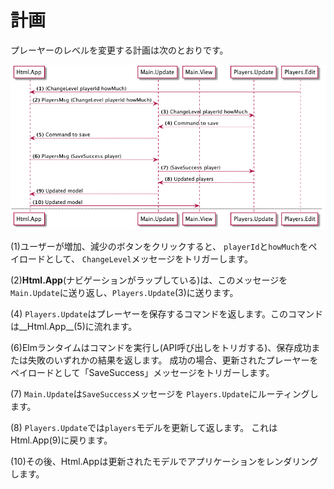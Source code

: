# 計画

プレーヤーのレベルを変更する計画は次のとおりです。

![Flow](01-plan.png)

(1)ユーザーが増加、減少のボタンをクリックすると、 `playerId`と`howMuch`をペイロードとして、 `ChangeLevel`メッセージをトリガーします。

(2)__Html.App__(ナビゲーションがラップしている)は、このメッセージを `Main.Update`に送り返し、`Players.Update`(3)に送ります。

(4) `Players.Update`はプレーヤーを保存するコマンドを返します。このコマンドは__Html.App__(5)に流れます。

(6)Elmランタイムはコマンドを実行し(API呼び出しをトリガする)、保存成功または失敗のいずれかの結果を返します。 成功の場合、更新されたプレーヤーをペイロードとして「SaveSuccess」メッセージをトリガーします。

(7) `Main.Update`は`SaveSuccess`メッセージを `Players.Update`にルーティングします。

(8) `Players.Update`では`players`モデルを更新して返します。 これはHtml.App(9)に戻ります。

(10)その後、Html.Appは更新されたモデルでアプリケーションをレンダリングします。
